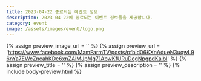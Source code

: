```yaml
---
title: 2023-04-22 종료되는 이벤트 정보
description: 2023-04-22에 종료되는 이벤트 정보들을 제공합니다.
category: event
image: /assets/images/event/logo.png
---
```

{% assign preview_image_url = '' %}
{% assign preview_url = 'https://www.facebook.com/MamFarmTV/posts/pfbid06KXnAdueN3uqwL96nYa7EWcZncahKDe6xnZAiMJpMg71AbwKfURuDcgNpgpdKaibl' %}
{% assign preview_title = '' %}
{% assign preview_description = '' %}
{% include body-preview.html %}